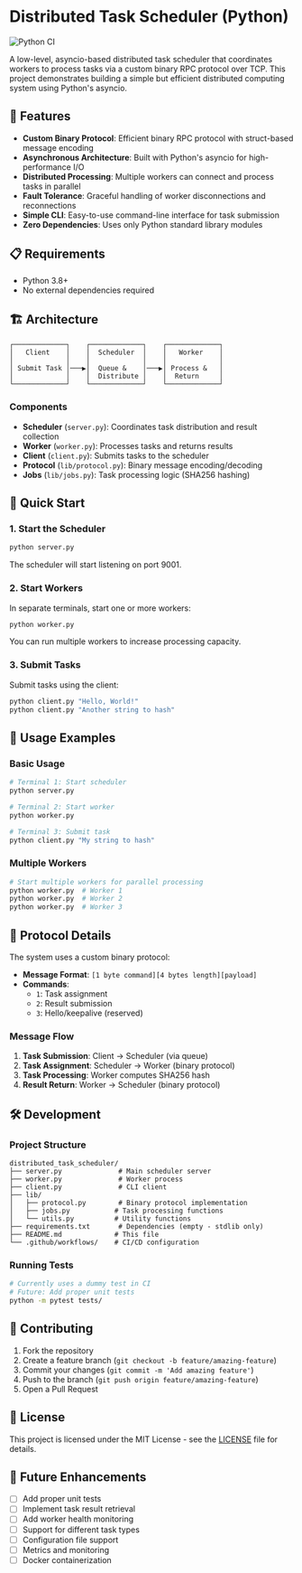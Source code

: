# Distributed Task Scheduler (Python)

![Python CI](https://github.com/rayventerprise/python-task-scheduler/actions/workflows/python-app.yml/badge.svg)

A low-level, asyncio-based distributed task scheduler that coordinates workers to process tasks via a custom binary RPC protocol over TCP. This project demonstrates building a simple but efficient distributed computing system using Python's asyncio.

## 🚀 Features

- **Custom Binary Protocol**: Efficient binary RPC protocol with struct-based message encoding
- **Asynchronous Architecture**: Built with Python's asyncio for high-performance I/O
- **Distributed Processing**: Multiple workers can connect and process tasks in parallel
- **Fault Tolerance**: Graceful handling of worker disconnections and reconnections
- **Simple CLI**: Easy-to-use command-line interface for task submission
- **Zero Dependencies**: Uses only Python standard library modules

## 📋 Requirements

- Python 3.8+
- No external dependencies required

## 🏗️ Architecture

```
┌─────────────┐    ┌─────────────┐    ┌─────────────┐
│   Client    │    │  Scheduler  │    │   Worker    │
│             │    │             │    │             │
│ Submit Task │───▶│  Queue &    │───▶│ Process &   │
│             │    │  Distribute │    │  Return     │
└─────────────┘    └─────────────┘    └─────────────┘
```

### Components

- **Scheduler** (`server.py`): Coordinates task distribution and result collection
- **Worker** (`worker.py`): Processes tasks and returns results
- **Client** (`client.py`): Submits tasks to the scheduler
- **Protocol** (`lib/protocol.py`): Binary message encoding/decoding
- **Jobs** (`lib/jobs.py`): Task processing logic (SHA256 hashing)

## 🚀 Quick Start

### 1. Start the Scheduler

```bash
python server.py
```

The scheduler will start listening on port 9001.

### 2. Start Workers

In separate terminals, start one or more workers:

```bash
python worker.py
```

You can run multiple workers to increase processing capacity.

### 3. Submit Tasks

Submit tasks using the client:

```bash
python client.py "Hello, World!"
python client.py "Another string to hash"
```

## 📖 Usage Examples

### Basic Usage

```bash
# Terminal 1: Start scheduler
python server.py

# Terminal 2: Start worker
python worker.py

# Terminal 3: Submit task
python client.py "My string to hash"
```

### Multiple Workers

```bash
# Start multiple workers for parallel processing
python worker.py  # Worker 1
python worker.py  # Worker 2
python worker.py  # Worker 3
```

## 🔧 Protocol Details

The system uses a custom binary protocol:

- **Message Format**: `[1 byte command][4 bytes length][payload]`
- **Commands**:
  - `1`: Task assignment
  - `2`: Result submission
  - `3`: Hello/keepalive (reserved)

### Message Flow

1. **Task Submission**: Client → Scheduler (via queue)
2. **Task Assignment**: Scheduler → Worker (binary protocol)
3. **Task Processing**: Worker computes SHA256 hash
4. **Result Return**: Worker → Scheduler (binary protocol)

## 🛠️ Development

### Project Structure

```
distributed_task_scheduler/
├── server.py              # Main scheduler server
├── worker.py              # Worker process
├── client.py              # CLI client
├── lib/
│   ├── protocol.py        # Binary protocol implementation
│   ├── jobs.py           # Task processing functions
│   └── utils.py          # Utility functions
├── requirements.txt       # Dependencies (empty - stdlib only)
├── README.md             # This file
└── .github/workflows/    # CI/CD configuration
```

### Running Tests

```bash
# Currently uses a dummy test in CI
# Future: Add proper unit tests
python -m pytest tests/
```

## 🤝 Contributing

1. Fork the repository
2. Create a feature branch (`git checkout -b feature/amazing-feature`)
3. Commit your changes (`git commit -m 'Add amazing feature'`)
4. Push to the branch (`git push origin feature/amazing-feature`)
5. Open a Pull Request

## 📝 License

This project is licensed under the MIT License - see the [LICENSE](LICENSE) file for details.

## 🎯 Future Enhancements

- [ ] Add proper unit tests
- [ ] Implement task result retrieval
- [ ] Add worker health monitoring
- [ ] Support for different task types
- [ ] Configuration file support
- [ ] Metrics and monitoring
- [ ] Docker containerization
